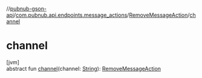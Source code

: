 //[pubnub-gson-api](../../../index.md)/[com.pubnub.api.endpoints.message_actions](../index.md)/[RemoveMessageAction](index.md)/[channel](channel.md)

# channel

[jvm]\
abstract fun [channel](channel.md)(channel: [String](https://docs.oracle.com/javase/8/docs/api/java/lang/String.html)): [RemoveMessageAction](index.md)
